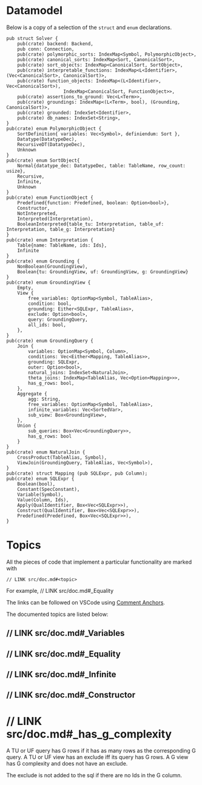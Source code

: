 # Datamodel

Below is a copy of a selection of the `struct` and `enum` declarations.

```
pub struct Solver {
    pub(crate) backend: Backend,
    pub conn: Connection,
    pub(crate) polymorphic_sorts: IndexMap<Symbol, PolymorphicObject>,
    pub(crate) canonical_sorts: IndexMap<Sort, CanonicalSort>,
    pub(crate) sort_objects: IndexMap<CanonicalSort, SortObject>,
    pub(crate) interpretable_functions: IndexMap<L<Identifier>, (Vec<CanonicalSort>, CanonicalSort)>,
    pub(crate) function_objects: IndexMap<(L<Identifier>, Vec<CanonicalSort>),
				     IndexMap<CanonicalSort, FunctionObject>>,
    pub(crate) assertions_to_ground: Vec<L<Term>>,
    pub(crate) groundings: IndexMap<(L<Term>, bool), (Grounding, CanonicalSort)>,
    pub(crate) grounded: IndexSet<Identifier>,
    pub(crate) db_names: IndexSet<String>,
}
pub(crate) enum PolymorphicObject {
    SortDefinition{ variables: Vec<Symbol>, definiendum: Sort },
    Datatype(DatatypeDec),
    RecursiveDT(DatatypeDec),
    Unknown
}
pub(crate) enum SortObject{
    Normal{datatype_dec: DatatypeDec, table: TableName, row_count: usize},
    Recursive,
    Infinite,
    Unknown
}
pub(crate) enum FunctionObject {
    Predefined{function: Predefined, boolean: Option<bool>},
    Constructor,
    NotInterpreted,
    Interpreted(Interpretation),
    BooleanInterpreted{table_tu: Interpretation, table_uf: Interpretation, table_g: Interpretation}
}
pub(crate) enum Interpretation {
    Table{name: TableName, ids: Ids},
    Infinite
}
pub(crate) enum Grounding {
    NonBoolean(GroundingView),
    Boolean{tu: GroundingView, uf: GroundingView, g: GroundingView}
}
pub(crate) enum GroundingView {
    Empty,
    View {
        free_variables: OptionMap<Symbol, TableAlias>,
        condition: bool,
        grounding: Either<SQLExpr, TableAlias>,
        exclude: Option<bool>,
        query: GroundingQuery,
        all_ids: bool,
    },
}
pub(crate) enum GroundingQuery {
    Join {
        variables: OptionMap<Symbol, Column>,
        conditions: Vec<Either<Mapping, TableAlias>>,
        grounding: SQLExpr,
        outer: Option<bool>,
        natural_joins: IndexSet<NaturalJoin>,
        theta_joins: IndexMap<TableAlias, Vec<Option<Mapping>>>,
        has_g_rows: bool,
    },
    Aggregate {
        agg: String,
        free_variables: OptionMap<Symbol, TableAlias>,
        infinite_variables: Vec<SortedVar>,
        sub_view: Box<GroundingView>,
    },
    Union {
        sub_queries: Box<Vec<GroundingQuery>>,
        has_g_rows: bool
    }
}
pub(crate) enum NaturalJoin {
    CrossProduct(TableAlias, Symbol),
    ViewJoin(GroundingQuery, TableAlias, Vec<Symbol>),
}
pub(crate) struct Mapping (pub SQLExpr, pub Column);
pub(crate) enum SQLExpr {
    Boolean(bool),
    Constant(SpecConstant),
    Variable(Symbol),
    Value(Column, Ids),
    Apply(QualIdentifier, Box<Vec<SQLExpr>>),
    Construct(QualIdentifier, Box<Vec<SQLExpr>>),
    Predefined(Predefined, Box<Vec<SQLExpr>>),
}
```

# Topics

All the pieces of code that implement a particular functionality are marked with

```
// LINK src/doc.md#<topic>
```

For example, // LINK src/doc.md#_Equality

The links can be followed on VSCode using [Comment Anchors](https://marketplace.visualstudio.com/items?itemName=ExodiusStudios.comment-anchors).

The documented topics are listed below:

## // LINK src/doc.md#_Variables

## // LINK src/doc.md#_Equality

## // LINK src/doc.md#_Infinite

## // LINK src/doc.md#_Constructor

# // LINK src/doc.md#_has_g_complexity

A TU or UF query has G rows if it has as many rows as the corresponding G query.
A TU or UF view has an exclude iff its query has G rows.
A G view has G complexity and does not have an exclude.

The exclude is not added to the sql if there are no Ids in the G column.
